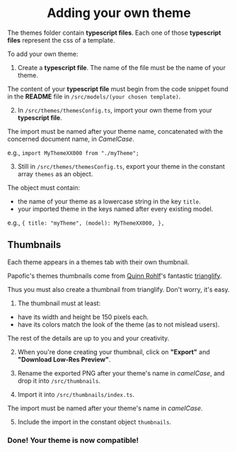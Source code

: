 <div align="center">

# Adding your own theme

</div>

The themes folder contain **typescript files**.
Each one of those **typescript files** represent the css of a template.

To add your own theme:

1. Create a **typescript file**. The name of the file must be the name of your theme.

<!-- named after an existing template of your choice from `/src/models`. -->

The content of your **typescript file** must begin from the code snippet found in the **README** file in `/src/models/(your chosen template)`.

2. In `/src/themes/themesConfig.ts`, import your own theme from your **typescript file**.

The import must be named after your theme name, concatenated with the concerned document name, in _CamelCase_.

e.g., `import MyThemeXX000 from "./myTheme";`

3. Still in `/src/themes/themesConfig.ts`, export your theme in the constant array `themes` as an object.

The object must contain:

- the name of your theme as a lowercase string in the key `title`.
- your imported theme in the keys named after every existing model.

e.g., `{ title: "myTheme", (model): MyThemeXX000, },`

## Thumbnails

Each theme appears in a themes tab with their own thumbnail.

Papofic's themes thumbnails come from [Quinn Rohlf](https://github.com/qrohlf)'s fantastic [trianglify](https://trianglify.io/).

Thus you must also create a thumbnail from trianglify. Don't worry, it's easy.

1. The thumbnail must at least:

- have its width and height be 150 pixels each.
- have its colors match the look of the theme (as to not mislead users).

The rest of the details are up to you and your creativity.

2. When you're done creating your thumbnail, click on **"Export"** and **"Download Low-Res Preview"**.

3. Rename the exported PNG after your theme's name in _camelCase_, and drop it into `/src/thumbnails`.

4. Import it into `/src/thumbnails/index.ts`.

The import must be named after your theme's name in _camelCase_.

5. Include the import in the constant object `thumbnails`.

### Done! Your theme is now compatible!

